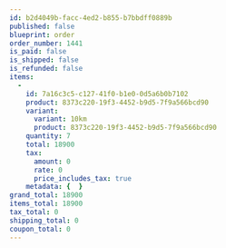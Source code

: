 ```yaml
---
id: b2d4049b-facc-4ed2-b855-b7bbdff0889b
published: false
blueprint: order
order_number: 1441
is_paid: false
is_shipped: false
is_refunded: false
items:
  -
    id: 7a16c3c5-c127-41f0-b1e0-0d5a6b0b7102
    product: 8373c220-19f3-4452-b9d5-7f9a566bcd90
    variant:
      variant: 10km
      product: 8373c220-19f3-4452-b9d5-7f9a566bcd90
    quantity: 7
    total: 18900
    tax:
      amount: 0
      rate: 0
      price_includes_tax: true
    metadata: {  }
grand_total: 18900
items_total: 18900
tax_total: 0
shipping_total: 0
coupon_total: 0
---
```

